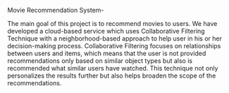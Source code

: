 
Movie Recommendation System-

The main goal of this project is to recommend movies to users. We have developed a cloud-based service which uses Collaborative Filtering Technique with a neighborhood-based approach to help user in his or her decision-making process. Collaborative Filtering focuses on relationships between users and items, which means that the user is not provided recommendations only based on similar object types but also is recommended what similar users have watched. This technique not only personalizes the results further but also helps broaden the scope of the recommendations.
